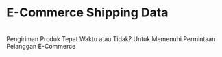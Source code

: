<h1>E-Commerce Shipping Data </h1><br>
    Pengiriman Produk Tepat Waktu atau Tidak? Untuk Memenuhi Permintaan Pelanggan E-Commerce
